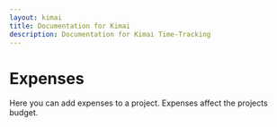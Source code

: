 ```yaml
---
layout: kimai
title: Documentation for Kimai
description: Documentation for Kimai Time-Tracking
---
```

# Expenses

Here you can add expenses to a project. Expenses affect the projects budget.

